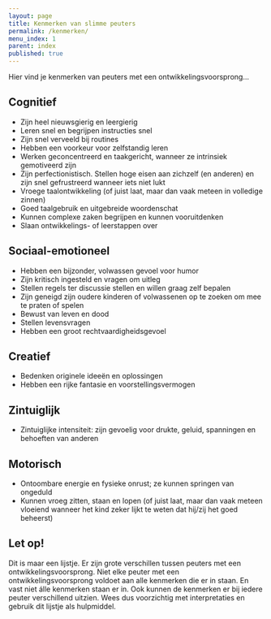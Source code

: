 ```yaml
---
layout: page
title: Kenmerken van slimme peuters
permalink: /kenmerken/
menu_index: 1
parent: index
published: true
---
```


Hier vind je kenmerken van peuters met een ontwikkelingsvoorsprong...

## Cognitief
* Zijn heel nieuwsgierig en leergierig
* Leren snel en begrijpen instructies snel
* Zijn snel verveeld bij routines
* Hebben een voorkeur voor zelfstandig leren
* Werken geconcentreerd en taakgericht, wanneer ze intrinsiek gemotiveerd zijn 
* Zijn perfectionistisch. Stellen hoge eisen aan zichzelf (en anderen) en zijn snel gefrustreerd wanneer iets niet lukt
* Vroege taalontwikkeling (of juist laat, maar dan vaak meteen in volledige zinnen)
* Goed taalgebruik en uitgebreide woordenschat
* Kunnen complexe zaken begrijpen en kunnen vooruitdenken
* Slaan ontwikkelings- of leerstappen over

## Sociaal-emotioneel
* Hebben een bijzonder, volwassen gevoel voor humor
* Zijn kritisch ingesteld en vragen om uitleg
* Stellen regels ter discussie stellen en willen graag zelf bepalen 
* Zijn geneigd zijn oudere kinderen of volwassenen op te zoeken om mee te praten of spelen
* Bewust van leven en dood
* Stellen levensvragen
* Hebben een groot rechtvaardigheidsgevoel

## Creatief
* Bedenken originele ideeën en oplossingen
* Hebben een rijke fantasie en voorstellingsvermogen

## Zintuiglijk 
* Zintuiglijke intensiteit: zijn gevoelig voor drukte, geluid, spanningen en behoeften van anderen

## Motorisch
* Ontoombare energie en fysieke onrust; ze kunnen springen van ongeduld
* Kunnen vroeg zitten, staan en lopen (of juist laat, maar dan vaak meteen vloeiend wanneer het kind zeker lijkt te weten dat hij/zij het goed beheerst)

## Let op!
Dit is maar een lijstje. Er zijn grote verschillen tussen peuters met een ontwikkelingsvoorsprong.
Niet elke peuter met een ontwikkelingsvoorsprong voldoet aan alle kenmerken die er in staan.
En vast niet álle kenmerken staan er in. Ook kunnen de kenmerken er bij iedere peuter verschillend uitzien.
Wees dus voorzichtig met interpretaties en gebruik dit lijstje als hulpmiddel.
